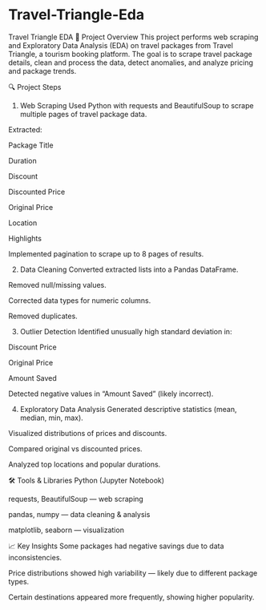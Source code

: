 # Travel-Triangle-Eda
Travel Triangle EDA
📌 Project Overview
This project performs web scraping and Exploratory Data Analysis (EDA) on travel packages from Travel Triangle, a tourism booking platform.
The goal is to scrape travel package details, clean and process the data, detect anomalies, and analyze pricing and package trends.

🔍 Project Steps
1. Web Scraping
Used Python with requests and BeautifulSoup to scrape multiple pages of travel package data.

Extracted:

Package Title

Duration

Discount

Discounted Price

Original Price

Location

Highlights

Implemented pagination to scrape up to 8 pages of results.

2. Data Cleaning
Converted extracted lists into a Pandas DataFrame.

Removed null/missing values.

Corrected data types for numeric columns.

Removed duplicates.

3. Outlier Detection
Identified unusually high standard deviation in:

Discount Price

Original Price

Amount Saved

Detected negative values in “Amount Saved” (likely incorrect).

4. Exploratory Data Analysis
Generated descriptive statistics (mean, median, min, max).

Visualized distributions of prices and discounts.

Compared original vs discounted prices.

Analyzed top locations and popular durations.

🛠 Tools & Libraries
Python (Jupyter Notebook)

requests, BeautifulSoup — web scraping

pandas, numpy — data cleaning & analysis

matplotlib, seaborn — visualization

📈 Key Insights
Some packages had negative savings due to data inconsistencies.

Price distributions showed high variability — likely due to different package types.

Certain destinations appeared more frequently, showing higher popularity.

